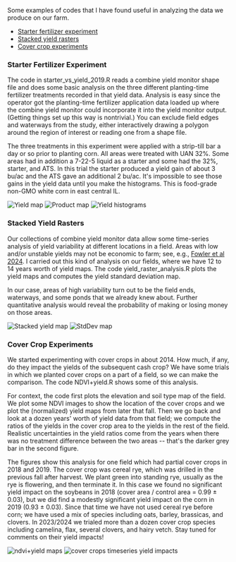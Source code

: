 Some examples of codes that I have found useful in analyzing the data we produce on our farm.
- [Starter fertilizer experiment](#starter-fertilizer-experiment)
- [Stacked yield rasters](#stacked-yield-rasters)
- [Cover crop experiments](#cover-crop-experiments)

### Starter Fertilizer Experiment 
 
The code in starter_vs_yield_2019.R reads a combine yield monitor shape file and does some basic analysis on the three different planting-time fertilizer treatments recorded in that yield data.  Analysis is easy since the operator got the planting-time fertilizer application data loaded up where the combine yield monitor could incorporate it into the yield monitor output.  (Getting things set up this way is nontrivial.)  You can exclude field edges and waterways from the study, either interactively drawing a polygon around the region of interest or reading one from a shape file.

The three treatments in this experiment were applied with a strip-till bar a day or so prior to planting corn.  All areas were treated with UAN 32%.  Some areas had in addition a 7-22-5 liquid as a starter and some had the 32%, starter, and ATS.  In this trial the starter produced a yield gain of about 3 bu/ac and the ATS gave an additional 2 bu/ac.  It's impossible to see those gains in the yield data until you make the histograms.  This is food-grade non-GMO white corn in east central IL. 

![Yield map](starter_vs_yield_2019_a.png)
![Product map](starter_vs_yield_2019_b.png)
![Yield histograms](starter_vs_yield_2019_c.png)

### Stacked Yield Rasters 

Our collections of combine yield monitor data allow some time-series analysis of yield variability at different locations in a field.  Areas with low and/or unstable yields may not be economic to farm; see, e.g., [Fowler et al 2024](https://www.nature.com/articles/s41598-024-51155-y).  I carried out this kind of analysis on our fields, where we have 12 to 14 years worth of yield maps.  The code yield_raster_analysis.R plots the yield maps and computes the yield standard deviation map.

In our case, areas of high variability turn out to be the field ends, waterways, and some ponds that we already knew about.  Further quantitative analysis would reveal the probability of making or losing money on those areas.

![Stacked yield map](Yield_median.png)
![StdDev map](Yield_stdev.png)

### Cover Crop Experiments

We started experimenting with cover crops in about 2014.  How much, if any, do they impact the yields of the subsequent cash crop?  We have some trials in which we planted cover crops on a part of a field, so we can make the comparison.  The code NDVI+yield.R shows some of this analysis.

For context, the code first plots the elevation and soil type map of the field.  We plot some NDVI images to show the location of the cover crops and we plot the (normalized) yield maps from later that fall.  Then we go back and look at a dozen years' worth of yield data from that field; we compute the ratios of the yields in the cover crop area to the yields in the rest of the field.  Realistic uncertainties in the yield ratios come from the years when there was no treatment difference between the two areas -- that's the darker grey bar in the second figure.

The figures show this analysis for one field which had partial cover crops in 2018 and 2019.  The cover crop was cereal rye, which was drilled in the previous fall after harvest.  We plant green into standing rye, usually as the rye is flowering, and then terminate it.  In this case we found no significant yield impact on the soybeans in 2018 (cover area / control area = 0.99 $\pm$ 0.03), but we did find a modestly significant yield impact on the corn in 2019 (0.93 $\pm$ 0.03).  Since that time we have not used cereal rye before corn; we have used a mix of species including oats, barley, brassicas, and clovers.  In 2023/2024 we trialed more than a dozen cover crop species including camelina, flax, several clovers, and hairy vetch.  Stay tuned for comments on their yield impacts!

![ndvi+yield maps](NDVI+yield.png)
![cover crops timeseries yield impacts](cc+yield_timeseries.png)


<!-- comment 
<p align="center">
  <img src="starter_vs_yield_2019_a.png" width="400" height="330">
  <img src="starter_vs_yield_2019_b.png" width="400" height="330">
  <img src="starter_vs_yield_2019_c.png" width="400" height="300">
</p>
-->
